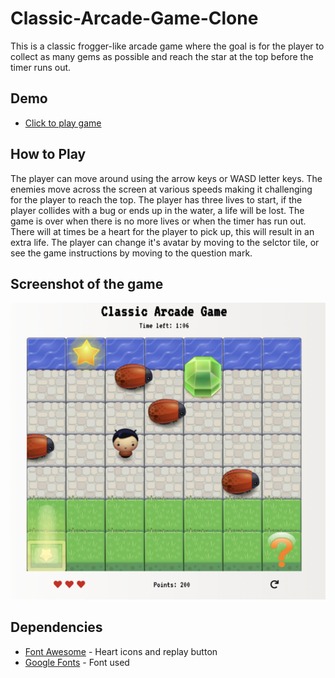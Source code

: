 # Classic-Arcade-Game-Clone

This is a classic frogger-like arcade game where the goal is for the player to collect as many gems as possible and reach the star at the top before the timer runs out.

## Demo

- [Click to play game](https://madeleinewoodbury.github.io/arcade-game-udacity/)

## How to Play

The player can move around using the arrow keys or WASD letter keys. The enemies move across the screen at various speeds making it challenging for the player to reach the top. The player has three lives to start, if the player collides with a bug or ends up in the water, a life will be lost. The game is over when there is no more lives or when the timer has run out.
There will at times be a heart for the player to pick up, this will result in an extra life.
The player can change it's avatar by moving to the selctor tile, or see the game instructions by moving to the question mark.

## Screenshot of the game

![alt text](images/screenshot.png "Screenshot of the game")

## Dependencies

- [Font Awesome](https://fontawesome.com/?from=io) - Heart icons and replay button
- [Google Fonts](https://fonts.google.com/) - Font used
